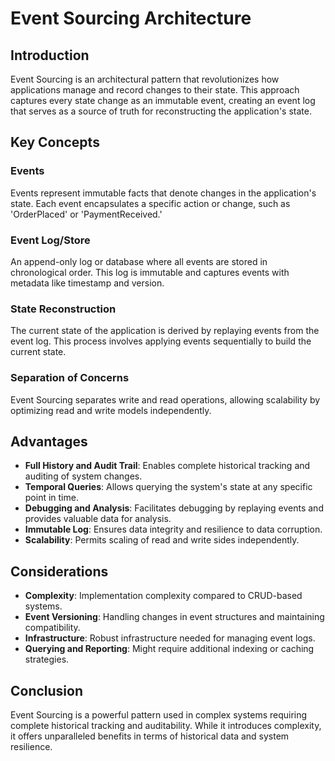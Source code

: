 # Event Sourcing Architecture

## Introduction

Event Sourcing is an architectural pattern that revolutionizes how applications manage and record changes to their state. This approach captures every state change as an immutable event, creating an event log that serves as a source of truth for reconstructing the application's state.

## Key Concepts

### Events

Events represent immutable facts that denote changes in the application's state. Each event encapsulates a specific action or change, such as 'OrderPlaced' or 'PaymentReceived.'

### Event Log/Store

An append-only log or database where all events are stored in chronological order. This log is immutable and captures events with metadata like timestamp and version.

### State Reconstruction

The current state of the application is derived by replaying events from the event log. This process involves applying events sequentially to build the current state.

### Separation of Concerns

Event Sourcing separates write and read operations, allowing scalability by optimizing read and write models independently.

## Advantages

- **Full History and Audit Trail**: Enables complete historical tracking and auditing of system changes.
- **Temporal Queries**: Allows querying the system's state at any specific point in time.
- **Debugging and Analysis**: Facilitates debugging by replaying events and provides valuable data for analysis.
- **Immutable Log**: Ensures data integrity and resilience to data corruption.
- **Scalability**: Permits scaling of read and write sides independently.

## Considerations

- **Complexity**: Implementation complexity compared to CRUD-based systems.
- **Event Versioning**: Handling changes in event structures and maintaining compatibility.
- **Infrastructure**: Robust infrastructure needed for managing event logs.
- **Querying and Reporting**: Might require additional indexing or caching strategies.

## Conclusion

Event Sourcing is a powerful pattern used in complex systems requiring complete historical tracking and auditability. While it introduces complexity, it offers unparalleled benefits in terms of historical data and system resilience.
